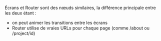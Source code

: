 Écrans et Router sont des nœuds similaires, la différence principale entre les deux étant :
- on peut animer les transitions entre les écrans
- Router utilise de vraies URLs pour chaque page (comme /about ou /project/id)
